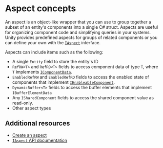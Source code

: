# Aspect concepts

An aspect is an object-like wrapper that you can use to group together a subset of an entity's components into a single C# struct. Aspects are useful for organizing component code and simplifying queries in your systems. Unity provides predefined aspects for groups of related components or you can define your own with the [`IAspect`](xref:Unity.Entities.IAspect) interface.

Aspects can include items such as the following:

* A single `Entity` field to store the entity's ID
* `RefRW<T>` and `RefRO<T>` fields to access component data of type `T`, where `T` implements [`IComponentData`](xref:Unity.Entities.IComponentData).
* `EnabledRefRW` and `EnabledRefRO` fields to access the enabled state of components that implement [`IEnableableComponent`](xref:Unity.Entities.IEnableableComponent).
* `DynamicBuffer<T>` fields to access the buffer elements that implement `IBufferElementData`
* Any `ISharedComponent` fields to access the shared component value as read-only.
* Other aspect types

## Additional resources

* [Create an aspect](aspects-create.md)
* [`IAspect` API documentation](xref:Unity.Entities.IAspect)
